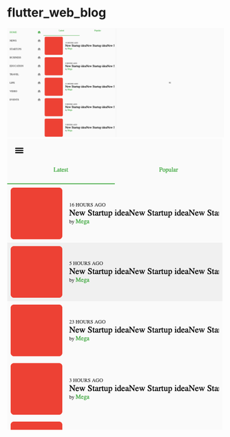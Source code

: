 # flutter_web_blog
![enter image description here](https://raw.githubusercontent.com/m7mdra/flutter_web_blog/master/screenshot/big_screen.png)
![enter image description here](https://raw.githubusercontent.com/m7mdra/flutter_web_blog/master/screenshot/small_screen.png)

